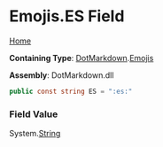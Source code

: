 # Emojis\.ES Field

[Home](../../../README.md)

**Containing Type**: [DotMarkdown](../../README.md)\.[Emojis](../README.md)

**Assembly**: DotMarkdown\.dll

```csharp
public const string ES = ":es:"
```

### Field Value

System\.[String](https://docs.microsoft.com/en-us/dotnet/api/system.string)